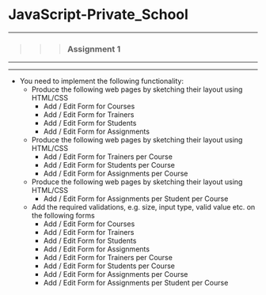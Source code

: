 # JavaScript-Private_School
---
>>> ### Assignment 1 <br>
---
---
+ You need to implement the following functionality:
    - Produce the following web pages by sketching their layout using HTML/CSS
       * Add / Edit Form for Courses 
       * Add / Edit Form for Trainers
       * Add / Edit Form for Students
       * Add / Edit Form for Assignments
    - Produce the following web pages by sketching their layout using HTML/CSS
       * Add / Edit Form for Trainers per Course
       * Add / Edit Form for Students per Course
       * Add / Edit Form for Assignments per Course
    - Produce the following web pages by sketching their layout using HTML/CSS
       * Add / Edit Form for Assignments per Student per Course
    - Add the required validations, e.g. size, input type, valid value etc. on the 
      following forms
       * Add / Edit Form for Courses 
       * Add / Edit Form for Trainers
       * Add / Edit Form for Students
       * Add / Edit Form for Assignments
       * Add / Edit Form for Trainers per Course
       * Add / Edit Form for Students per Course
       * Add / Edit Form for Assignments per Course
       * Add / Edit Form for Assignments per Student per Course
